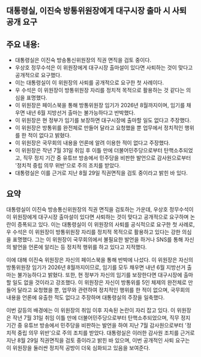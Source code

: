## 대통령실, 이진숙 방통위원장에게 대구시장 출마 시 사퇴 공개 요구

## 주요 내용:
*   대통령실은 이진숙 방송통신위원장의 직권 면직을 검토 중이다.
*   우상호 정무수석은 이 위원장에게 대구시장 출마설이 있다면 사퇴하는 것이 맞다고 공개적으로 요구했다.
*   이는 대통령실이 이 위원장의 사퇴를 공개적으로 요구한 첫 사례이다.
*   우 수석은 이 위원장이 방통위원장 자리를 정치적 목적으로 활용하는 것 같다는 의심을 표명했다.
*   이 위원장은 페이스북을 통해 방통위원장 임기가 2026년 8월까지이며, 임기를 채우면 내년 6월 지방선거 출마는 불가능하다고 반박했다.
*   이 위원장은 현 정부가 임기를 보장하면 대구시장에 출마할 일도 없다고 주장했다.
*   이 위원장은 방통위를 완전체로 만들어 달라고 요청했을 뿐 업무에서 정치적인 행위를 한 적이 없다고 밝혔다.
*   이 위원장은 국무회의 내용을 언론에 알려 이용한 적이 없다고 주장했다.
*   이 위원장은 작년 7월 31일 취임 후 이틀 만에 더불어민주당으로부터 탄핵소추되었고, 직무 정지 기간 중 유튜브 방송에서 민주당을 비판한 발언으로 감사원으로부터 '정치적 중립 의무 위반'으로 주의 조치를 받았다.
*   대통령실은 이를 근거로 지난 8월 29일 직권면직을 검토 중이라고 밝힌 바 있다.

## 요약
대통령실이 이진숙 방송통신위원장의 직권 면직을 검토하는 가운데, 우상호 정무수석이 이 위원장에게 대구시장 출마설이 있다면 사퇴하는 것이 맞다고 공개적으로 요구하며 논란이 증폭되고 있다. 이는 대통령실이 이 위원장의 사퇴를 공식적으로 요구한 첫 사례로, 우 수석은 이 위원장이 방통위원장 자리를 정치적 목적으로 활용하고 있다는 강한 의심을 표명했다. 그는 이 위원장이 국무회의에서 불필요한 발언을 하거나 SNS를 통해 자신의 발언을 언론에 알리는 등 정치적 행위를 하고 있다고 지적했다.

이에 대해 이진숙 위원장은 자신의 페이스북을 통해 반박에 나섰다. 이 위원장은 자신의 방통위원장 임기가 2026년 8월까지이므로, 임기를 모두 채우면 내년 6월 지방선거 출마는 불가능하다고 밝혔다. 또한, 현 정부가 자신의 임기를 보장한다면 대구시장에 출마할 일도 없을 것이라고 강조했다. 이 위원장은 자신이 방통위를 5인 체제의 완전체로 만들어 달라고 요청했을 뿐, 업무와 관련하여 정치적인 행위를 한 적이 없으며, 국무회의 내용을 언론에 유출한 적도 없다고 주장하며 대통령실의 주장을 일축했다.

이번 갈등의 배경에는 이 위원장의 취임 이후 지속된 논란이 자리 잡고 있다. 이 위원장은 작년 7월 31일 취임 이틀 만에 더불어민주당으로부터 탄핵소추되었으며, 직무 정지 기간 중 유튜브 방송에서 민주당을 비판하는 발언을 하여 지난 7월 감사원으로부터 '정치적 중립 의무 위반'으로 주의 조치를 받았다. 대통령실은 이러한 감사원 조치를 근거로 지난 8월 29일 직권면직을 검토 중이라고 밝힌 바 있으며, 이번 공개적인 사퇴 요구는 이 위원장을 둘러싼 정치적 공방이 더욱 심화되고 있음을 보여준다.